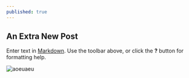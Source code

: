 ```yaml
---
published: true
---
```

## An Extra New Post

Enter text in [Markdown](http://daringfireball.net/projects/markdown/). Use the toolbar above, or click the **?** button for formatting help.

![aoeuaeu]({{site.baseurl}}/_posts/1509714520.png)
